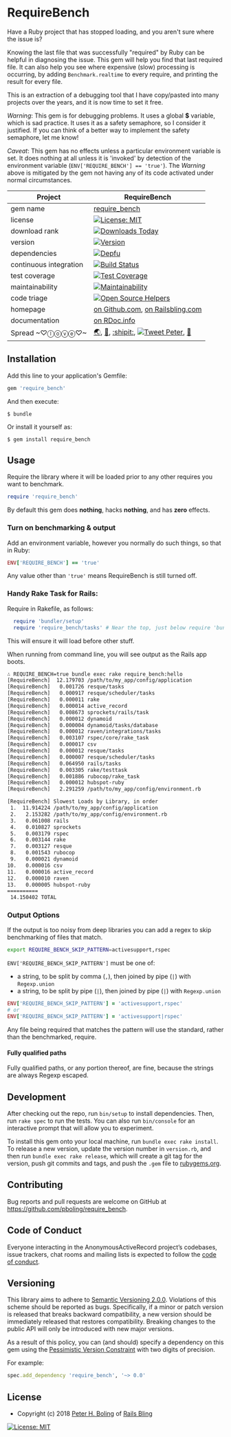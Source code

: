# RequireBench

Have a Ruby project that has stopped loading, and you aren't sure where the issue is?

Knowing the last file that was successfully "required" by Ruby can be helpful in diagnosing the issue.  This gem will help you find that last required file.  It can also help you see where expensive (slow) processing is occurring, by adding `Benchmark.realtime` to every require, and printing the result for every file.

This is an extraction of a debugging tool that I have copy/pasted into many projects over the years, and it is now time to set it free.

*Warning*: This gem is for debugging problems.  It uses a global **$** variable, which is sad practice.  It uses it as a safety semaphore, so I consider it justified.  If you can think of a better way to implement the safety semaphore, let me know!

*Caveat*: This gem has no effects unless a particular environment variable is set.  It does nothing at all unless it is 'invoked' by detection of the environment variable (`ENV['REQUIRE_BENCH'] == 'true'`).  The *Warning* above is mitigated by the gem not having any of its code activated under normal circumstances.

| Project                 |  RequireBench |
|------------------------ | ----------------------- |
| gem name                |  [require_bench](https://rubygems.org/gems/require_bench) |
| license                 |  [![License: MIT](https://img.shields.io/badge/License-MIT-green.svg)](https://opensource.org/licenses/MIT) |
| download rank           |  [![Downloads Today](https://img.shields.io/gem/rd/require_bench.svg)](https://github.com/pboling/require_bench) |
| version                 |  [![Version](https://img.shields.io/gem/v/require_bench.svg)](https://rubygems.org/gems/require_bench) |
| dependencies            |  [![Depfu](https://badges.depfu.com/badges/247bffc753b0cd49d3c08ce03b5c251c/count.svg)](https://depfu.com/github/pboling/require_bench?project_id=5824) |
| continuous integration  |  [![Build Status](https://travis-ci.org/pboling/require_bench.svg?branch=master)](https://travis-ci.org/pboling/require_bench) |
| test coverage           |  [![Test Coverage](https://api.codeclimate.com/v1/badges/18523205c207a2b53045/test_coverage)](https://codeclimate.com/github/pboling/require_bench/test_coverage) |
| maintainability         |  [![Maintainability](https://api.codeclimate.com/v1/badges/18523205c207a2b53045/maintainability)](https://codeclimate.com/github/pboling/require_bench/maintainability) |
| code triage             |  [![Open Source Helpers](https://www.codetriage.com/pboling/require_bench/badges/users.svg)](https://www.codetriage.com/pboling/require_bench) |
| homepage                |  [on Github.com][homepage], [on Railsbling.com][blogpage] |
| documentation           |  [on RDoc.info][documentation] |
| Spread ~♡ⓛⓞⓥⓔ♡~      |  [🌏](https://about.me/peter.boling), [👼](https://angel.co/peter-boling), [:shipit:](http://coderwall.com/pboling), [![Tweet Peter](https://img.shields.io/twitter/follow/galtzo.svg?style=social&label=Follow)](http://twitter.com/galtzo), [🌹](https://nationalprogressiveparty.org) |

## Installation

Add this line to your application's Gemfile:

```ruby
gem 'require_bench'
```

And then execute:

    $ bundle

Or install it yourself as:

    $ gem install require_bench

## Usage

Require the library where it will be loaded prior to any other requires you want to benchmark.

```ruby
require 'require_bench'
```

By default this gem does **nothing**, hacks **nothing**, and has **zero** effects.

### Turn on benchmarking & output

Add an environment variable, however you normally do such things, so that in Ruby:

```ruby
ENV['REQUIRE_BENCH'] == 'true'
```

Any value other than `'true'` means RequireBench is still turned off.

### Handy Rake Task for Rails:

Require in Rakefile, as follows:

```ruby
  require 'bundler/setup'
  require 'require_bench/tasks' # Near the top, just below require 'bundler/setup'!
```

This will ensure it will load before other stuff.

When running from command line, you will see output as the Rails app boots.
```bash
∴ REQUIRE_BENCH=true bundle exec rake require_bench:hello
[RequireBench]  12.179703 /path/to/my_app/config/application
[RequireBench]   0.001726 resque/tasks
[RequireBench]   0.000917 resque/scheduler/tasks
[RequireBench]   0.000011 rake
[RequireBench]   0.000014 active_record
[RequireBench]   0.008673 sprockets/rails/task
[RequireBench]   0.000012 dynamoid
[RequireBench]   0.000004 dynamoid/tasks/database
[RequireBench]   0.000012 raven/integrations/tasks
[RequireBench]   0.003107 rspec/core/rake_task
[RequireBench]   0.000017 csv
[RequireBench]   0.000012 resque/tasks
[RequireBench]   0.000007 resque/scheduler/tasks
[RequireBench]   0.064950 rails/tasks
[RequireBench]   0.003305 rake/testtask
[RequireBench]   0.001886 rubocop/rake_task
[RequireBench]   0.000012 hubspot-ruby
[RequireBench]   2.291259 /path/to/my_app/config/environment.rb

[RequireBench] Slowest Loads by Library, in order
 1.  11.914224 /path/to/my_app/config/application
 2.   2.153282 /path/to/my_app/config/environment.rb
 3.   0.061008 rails
 4.   0.010827 sprockets
 5.   0.003179 rspec
 6.   0.003144 rake
 7.   0.003127 resque
 8.   0.001543 rubocop
 9.   0.000021 dynamoid
10.   0.000016 csv
11.   0.000016 active_record
12.   0.000010 raven
13.   0.000005 hubspot-ruby
==========
 14.150402 TOTAL
```

### Output Options

If the output is too noisy from deep libraries you can add a regex to skip benchmarking of files that match.

```bash
export REQUIRE_BENCH_SKIP_PATTERN=activesupport,rspec
```

`ENV['REQUIRE_BENCH_SKIP_PATTERN']` must be one of:
  * a string, to be split by comma (`,`), then joined by pipe (`|`) with `Regexp.union`
  * a string, to be split by pipe (`|`), then joined by pipe (`|`) with `Regexp.union`

```ruby
ENV['REQUIRE_BENCH_SKIP_PATTERN'] = 'activesupport,rspec'
# or
ENV['REQUIRE_BENCH_SKIP_PATTERN'] = 'activesupport|rspec'
```

Any file being required that matches the pattern will use the standard, rather than the benchmarked, require.

#### Fully qualified paths

Fully qualified paths, or any portion thereof, are fine, because the strings are always Regexp escaped.

## Development

After checking out the repo, run `bin/setup` to install dependencies. Then, run `rake spec` to run the tests. You can also run `bin/console` for an interactive prompt that will allow you to experiment.

To install this gem onto your local machine, run `bundle exec rake install`. To release a new version, update the version number in `version.rb`, and then run `bundle exec rake release`, which will create a git tag for the version, push git commits and tags, and push the `.gem` file to [rubygems.org](https://rubygems.org).

## Contributing

Bug reports and pull requests are welcome on GitHub at https://github.com/pboling/require_bench.

## Code of Conduct

Everyone interacting in the AnonymousActiveRecord project’s codebases, issue trackers, chat rooms and mailing lists is expected to follow the [code of conduct](https://github.com/pboling/require_bench/blob/master/CODE_OF_CONDUCT.md).

## Versioning

This library aims to adhere to [Semantic Versioning 2.0.0][semver].
Violations of this scheme should be reported as bugs. Specifically,
if a minor or patch version is released that breaks backward
compatibility, a new version should be immediately released that
restores compatibility. Breaking changes to the public API will
only be introduced with new major versions.

As a result of this policy, you can (and should) specify a
dependency on this gem using the [Pessimistic Version Constraint][pvc] with two digits of precision.

For example:

```ruby
spec.add_dependency 'require_bench', '~> 0.0'
```

## License

* Copyright (c) 2018 [Peter H. Boling][peterboling] of [Rails Bling][railsbling]

[![License: MIT](https://img.shields.io/badge/License-MIT-green.svg)](https://opensource.org/licenses/MIT) 

[license]: LICENSE
[semver]: http://semver.org/
[pvc]: http://guides.rubygems.org/patterns/#pessimistic-version-constraint
[railsbling]: http://www.railsbling.com
[peterboling]: http://www.peterboling.com
[documentation]: http://rdoc.info/github/pboling/require_bench/frames
[homepage]: https://github.com/pboling/require_bench/
[blogpage]: http://www.railsbling.com/tags/require_bench/
